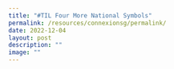 ```yaml
---
title: "#TIL Four More National Symbols"
permalink: /resources/connexionsg/permalink/
date: 2022-12-04
layout: post
description: ""
image: ""
---
```

